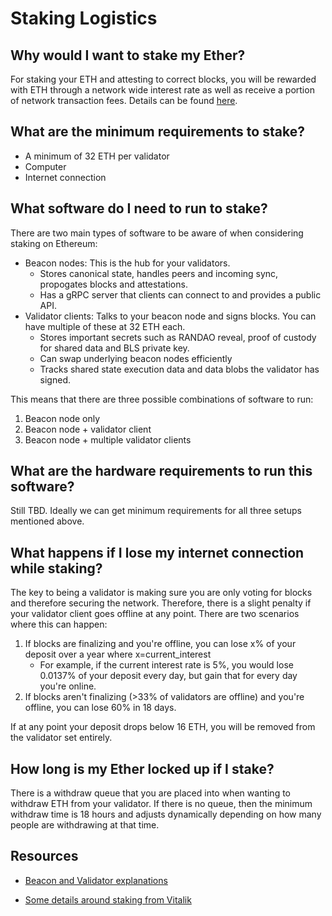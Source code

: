 # Staking Logistics

## Why would I want to stake my Ether?
For staking your ETH and attesting to correct blocks, you will be rewarded with ETH through a network wide interest rate as well as receive a portion of network transaction fees. Details can be found [here](https://docs.ethhub.io/ethereum-roadmap/serenity-phases/eth-2.0-economics).

## What are the minimum requirements to stake?
* A minimum of 32 ETH per validator
* Computer
* Internet connection


## What software do I need to run to stake?

There are two main types of software to be aware of when considering staking on Ethereum:

* Beacon nodes: This is the hub for your validators. 
	* Stores canonical state, handles peers and incoming sync, propogates blocks and attestations.
	* Has a gRPC server that clients can connect to and provides a public API.
* Validator clients: Talks to your beacon node and signs blocks. You can have multiple of these at 32 ETH each.
	* Stores important secrets such as RANDAO reveal, proof of custody for shared data and BLS private key.
	* Can swap underlying beacon nodes efficiently
	* Tracks shared state execution data and data blobs the validator has signed.

This means that there are three possible combinations of software to run:

1. Beacon node only
2. Beacon node + validator client
3. Beacon node + multiple validator clients

## What are the hardware requirements to run this software?
Still TBD. Ideally we can get minimum requirements for all three setups mentioned above. 

## What happens if I lose my internet connection while staking?
The key to being a validator is making sure you are only voting for blocks and therefore securing the network. Therefore, there is a slight penalty if your validator client goes offline at any point. There are two scenarios where this can happen:

1. If blocks are finalizing and you're offline, you can lose x% of your deposit over a year where x=current_interest
	* For example, if the current interest rate is 5%, you would lose 0.0137% of your deposit every day, but gain that for every day you're online.
2. If blocks aren't finalizing (>33% of validators are offline) and you're offline, you can lose 60% in 18 days. 

If at any point your deposit drops below 16 ETH, you will be removed from the validator set entirely.

## How long is my Ether locked up if I stake?
There is a withdraw queue that you are placed into when wanting to withdraw ETH from your validator. If there is no queue, then the minimum withdraw time is 18 hours and adjusts dynamically depending on how many people are withdrawing at that time.

## Resources 

* [Beacon and Validator explanations](https://twitter.com/terenc3t/status/1070738081337106432)

* [Some details around staking from Vitalik](https://www.reddit.com/r/ethereum/comments/a41u9k/_/ebbm03t/?context=1)
